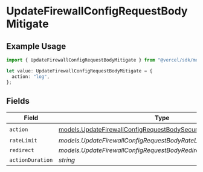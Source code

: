 # UpdateFirewallConfigRequestBodyMitigate

## Example Usage

```typescript
import { UpdateFirewallConfigRequestBodyMitigate } from "@vercel/sdk/models/updatefirewallconfigop.js";

let value: UpdateFirewallConfigRequestBodyMitigate = {
  action: "log",
};
```

## Fields

| Field                                                                                                                                        | Type                                                                                                                                         | Required                                                                                                                                     | Description                                                                                                                                  |
| -------------------------------------------------------------------------------------------------------------------------------------------- | -------------------------------------------------------------------------------------------------------------------------------------------- | -------------------------------------------------------------------------------------------------------------------------------------------- | -------------------------------------------------------------------------------------------------------------------------------------------- |
| `action`                                                                                                                                     | [models.UpdateFirewallConfigRequestBodySecurityRequest3ValueAction](../models/updatefirewallconfigrequestbodysecurityrequest3valueaction.md) | :heavy_check_mark:                                                                                                                           | N/A                                                                                                                                          |
| `rateLimit`                                                                                                                                  | *models.UpdateFirewallConfigRequestBodyRateLimit*                                                                                            | :heavy_minus_sign:                                                                                                                           | N/A                                                                                                                                          |
| `redirect`                                                                                                                                   | *models.UpdateFirewallConfigRequestBodyRedirect*                                                                                             | :heavy_minus_sign:                                                                                                                           | N/A                                                                                                                                          |
| `actionDuration`                                                                                                                             | *string*                                                                                                                                     | :heavy_minus_sign:                                                                                                                           | N/A                                                                                                                                          |